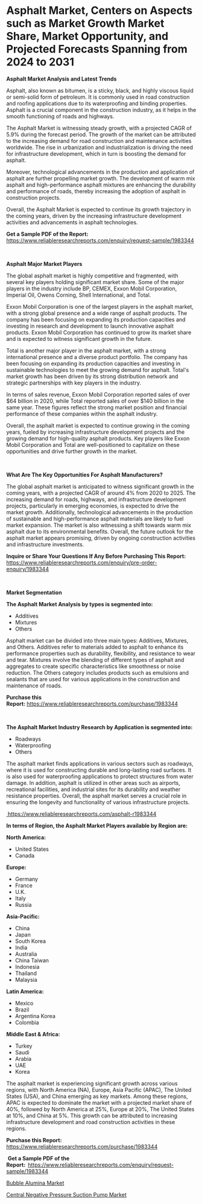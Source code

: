 <p><h1>Asphalt Market, Centers on Aspects such as Market Growth Market Share, Market Opportunity, and Projected Forecasts Spanning from 2024 to 2031</h1></p><p><strong>Asphalt Market Analysis and Latest Trends</strong></p>
<p><p>Asphalt, also known as bitumen, is a sticky, black, and highly viscous liquid or semi-solid form of petroleum. It is commonly used in road construction and roofing applications due to its waterproofing and binding properties. Asphalt is a crucial component in the construction industry, as it helps in the smooth functioning of roads and highways.</p><p>The Asphalt Market is witnessing steady growth, with a projected CAGR of 5.9% during the forecast period. The growth of the market can be attributed to the increasing demand for road construction and maintenance activities worldwide. The rise in urbanization and industrialization is driving the need for infrastructure development, which in turn is boosting the demand for asphalt.</p><p>Moreover, technological advancements in the production and application of asphalt are further propelling market growth. The development of warm mix asphalt and high-performance asphalt mixtures are enhancing the durability and performance of roads, thereby increasing the adoption of asphalt in construction projects.</p><p>Overall, the Asphalt Market is expected to continue its growth trajectory in the coming years, driven by the increasing infrastructure development activities and advancements in asphalt technologies.</p></p>
<p><strong>Get a Sample PDF of the Report:&nbsp;</strong> <a href="https://www.reliableresearchreports.com/enquiry/request-sample/1983344">https://www.reliableresearchreports.com/enquiry/request-sample/1983344</a></p>
<p>&nbsp;</p>
<p><strong>Asphalt Major Market Players</strong></p>
<p><p>The global asphalt market is highly competitive and fragmented, with several key players holding significant market share. Some of the major players in the industry include BP, CEMEX, Exxon Mobil Corporation, Imperial Oil, Owens Corning, Shell International, and Total.</p><p>Exxon Mobil Corporation is one of the largest players in the asphalt market, with a strong global presence and a wide range of asphalt products. The company has been focusing on expanding its production capacities and investing in research and development to launch innovative asphalt products. Exxon Mobil Corporation has continued to grow its market share and is expected to witness significant growth in the future.</p><p>Total is another major player in the asphalt market, with a strong international presence and a diverse product portfolio. The company has been focusing on expanding its production capacities and investing in sustainable technologies to meet the growing demand for asphalt. Total's market growth has been driven by its strong distribution network and strategic partnerships with key players in the industry.</p><p>In terms of sales revenue, Exxon Mobil Corporation reported sales of over $64 billion in 2020, while Total reported sales of over $140 billion in the same year. These figures reflect the strong market position and financial performance of these companies within the asphalt industry.</p><p>Overall, the asphalt market is expected to continue growing in the coming years, fueled by increasing infrastructure development projects and the growing demand for high-quality asphalt products. Key players like Exxon Mobil Corporation and Total are well-positioned to capitalize on these opportunities and drive further growth in the market.</p></p>
<p>&nbsp;</p>
<p><strong>What Are The Key Opportunities For Asphalt Manufacturers?</strong></p>
<p><p>The global asphalt market is anticipated to witness significant growth in the coming years, with a projected CAGR of around 4% from 2020 to 2025. The increasing demand for roads, highways, and infrastructure development projects, particularly in emerging economies, is expected to drive the market growth. Additionally, technological advancements in the production of sustainable and high-performance asphalt materials are likely to fuel market expansion. The market is also witnessing a shift towards warm mix asphalt due to its environmental benefits. Overall, the future outlook for the asphalt market appears promising, driven by ongoing construction activities and infrastructure investments.</p></p>
<p><strong>Inquire or Share Your Questions If Any Before Purchasing This Report:</strong> <a href="https://www.reliableresearchreports.com/enquiry/pre-order-enquiry/1983344">https://www.reliableresearchreports.com/enquiry/pre-order-enquiry/1983344</a></p>
<p>&nbsp;</p>
<p><strong>Market Segmentation</strong></p>
<p><strong>The Asphalt Market Analysis by types is segmented into:</strong></p>
<p><ul><li>Additives</li><li>Mixtures</li><li>Others</li></ul></p>
<p><p>Asphalt market can be divided into three main types: Additives, Mixtures, and Others. Additives refer to materials added to asphalt to enhance its performance properties such as durability, flexibility, and resistance to wear and tear. Mixtures involve the blending of different types of asphalt and aggregates to create specific characteristics like smoothness or noise reduction. The Others category includes products such as emulsions and sealants that are used for various applications in the construction and maintenance of roads.</p></p>
<p><strong>Purchase this Report:&nbsp;</strong><a href="https://www.reliableresearchreports.com/purchase/1983344">https://www.reliableresearchreports.com/purchase/1983344</a></p>
<p>&nbsp;</p>
<p><strong>The Asphalt Market Industry Research by Application is segmented into:</strong></p>
<p><ul><li>Roadways</li><li>Waterproofing</li><li>Others</li></ul></p>
<p><p>The asphalt market finds applications in various sectors such as roadways, where it is used for constructing durable and long-lasting road surfaces. It is also used for waterproofing applications to protect structures from water damage. In addition, asphalt is utilized in other areas such as airports, recreational facilities, and industrial sites for its durability and weather resistance properties. Overall, the asphalt market serves a crucial role in ensuring the longevity and functionality of various infrastructure projects.</p></p>
<p><a href="https://www.reliableresearchreports.com/asphalt-r1983344">&nbsp;https://www.reliableresearchreports.com/asphalt-r1983344</a></p>
<p><strong>In terms of Region, the Asphalt Market Players available by Region are:</strong></p>
<p>
    <p> <strong> North America: </strong>
        <ul>
            <li>United States</li>
            <li>Canada</li>
        </ul>
        </p> 
    <p> <strong> Europe: </strong>
        <ul>
            <li>Germany</li>
            <li>France</li>
            <li>U.K.</li>
            <li>Italy</li>
            <li>Russia</li>
        </ul>
        </p> 
    <p> <strong> Asia-Pacific: </strong>
        <ul>
            <li>China</li>
            <li>Japan</li>
            <li>South Korea</li>
            <li>India</li>
            <li>Australia</li>
            <li>China Taiwan</li>
            <li>Indonesia</li>
            <li>Thailand</li>
            <li>Malaysia</li>
        </ul>
        </p> 
    <p> <strong> Latin America: </strong>
        <ul>
            <li>Mexico</li>
            <li>Brazil</li>
            <li>Argentina Korea</li>
            <li>Colombia</li>
        </ul>
        </p> 
    <p> <strong> Middle East & Africa: </strong>
        <ul>
            <li>Turkey</li>
            <li>Saudi</li>
            <li>Arabia</li>
            <li>UAE</li>
            <li>Korea</li>
        </ul>
    </p>
    </p>
<p><p>The asphalt market is experiencing significant growth across various regions, with North America (NA), Europe, Asia Pacific (APAC), The United States (USA), and China emerging as key markets. Among these regions, APAC is expected to dominate the market with a projected market share of 40%, followed by North America at 25%, Europe at 20%, The United States at 10%, and China at 5%. This growth can be attributed to increasing infrastructure development and road construction activities in these regions.</p></p>
<p><strong>Purchase this Report: </strong><a href="https://www.reliableresearchreports.com/purchase/1983344">https://www.reliableresearchreports.com/purchase/1983344</a></p>
<p>&nbsp;<strong>Get a Sample PDF of the Report:&nbsp;&nbsp;</strong><a href="https://www.reliableresearchreports.com/enquiry/request-sample/1983344">https://www.reliableresearchreports.com/enquiry/request-sample/1983344</a></p>
<p><strong></strong></p>
<p><p><a href="https://view.publitas.com/reportprime-1/global-bubble-alumina-market-size-is-expected-to-reach-at-a-cagr-of-7-1-and-this-report-covers-market-growth-trend-opportunity-and-forecast-2024-2031/">Bubble Alumina Market</a></p><p><a href="https://github.com/Hazelklievgspy6vdcsmu106w/Market-Research-Report-List-3/blob/main/central-negative-pressure-suction-pump-market.md">Central Negative Pressure Suction Pump Market</a></p></p>